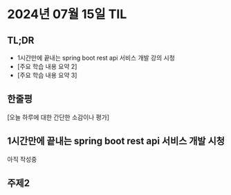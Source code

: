 # 2024년 07월 15일 TIL

## TL;DR

- 1시간만에 끝내는 spring boot rest api 서비스 개발 강의 시청
- [주요 학습 내용 요약 2]
- [주요 학습 내용 요약 3]

## 한줄평

[오늘 하루에 대한 간단한 소감이나 평가]

## 1시간만에 끝내는 spring boot rest api 서비스 개발 시청

아직 작성중

## 주제2

